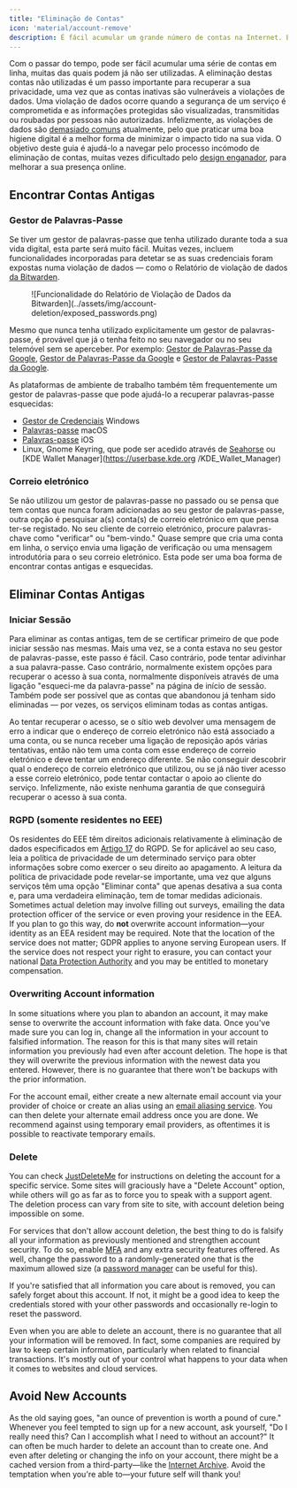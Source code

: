 ```yaml
---
title: "Eliminação de Contas"
icon: 'material/account-remove'
description: É fácil acumular um grande número de contas na Internet. Eis algumas dicas sobre como reduzir a sua coleção.
---
```


Com o passar do tempo, pode ser fácil acumular uma série de contas em linha, muitas das quais podem já não ser utilizadas. A eliminação destas contas não utilizadas é um passo importante para recuperar a sua privacidade, uma vez que as contas inativas são vulneráveis a violações de dados. Uma violação de dados ocorre quando a segurança de um serviço é comprometida e as informações protegidas são visualizadas, transmitidas ou roubadas por pessoas não autorizadas. Infelizmente, as violações de dados são [demasiado comuns](https://haveibeenpwned.com/PwnedWebsites) atualmente, pelo que praticar uma boa higiene digital é a melhor forma de minimizar o impacto tido na sua vida. O objetivo deste guia é ajudá-lo a navegar pelo processo incómodo de eliminação de contas, muitas vezes dificultado pelo [design enganador](https://www.deceptive.design/), para melhorar a sua presença online.

## Encontrar Contas Antigas

### Gestor de Palavras-Passe

Se tiver um gestor de palavras-passe que tenha utilizado durante toda a sua vida digital, esta parte será muito fácil. Muitas vezes, incluem funcionalidades incorporadas para detetar se as suas credenciais foram expostas numa violação de dados — como o Relatório de violação de dados [da Bitwarden](https://bitwarden.com/blog/have-you-been-pwned/).

<figure markdown>
  ![Funcionalidade do Relatório de Violação de Dados da Bitwarden](../assets/img/account-deletion/exposed_passwords.png)
</figure>

Mesmo que nunca tenha utilizado explicitamente um gestor de palavras-passe, é provável que já o tenha feito no seu navegador ou no seu telemóvel sem se aperceber. Por exemplo: [Gestor de Palavras-Passe da Google](https://support.mozilla.org/kb/password-manager-remember-delete-edit-logins), [Gestor de Palavras-Passe da Google](https://passwords.google.com/intro) e [Gestor de Palavras-Passe da Google](https://support.microsoft.com/en-us/microsoft-edge/save-or-forget-passwords-in-microsoft-edge-b4beecb0-f2a8-1ca0-f26f-9ec247a3f336).

As plataformas de ambiente de trabalho também têm frequentemente um gestor de palavras-passe que pode ajudá-lo a recuperar palavras-passe esquecidas:

- [Gestor de Credenciais](https://support.microsoft.com/en-us/windows/accessing-credential-manager-1b5c916a-6a16-889f-8581-fc16e8165ac0) Windows
- [Palavras-passe](https://support.apple.com/en-us/HT211145) macOS
- [Palavras-passe](https://support.apple.com/en-us/HT211146) iOS
- Linux, Gnome Keyring, que pode ser acedido através de [Seahorse](https://wiki.gnome.org/Apps/Seahorse) ou [KDE Wallet Manager](https://userbase.kde.org /KDE_Wallet_Manager)

### Correio eletrónico

Se não utilizou um gestor de palavras-passe no passado ou se pensa que tem contas que nunca foram adicionadas ao seu gestor de palavras-passe, outra opção é pesquisar a(s) conta(s) de correio eletrónico em que pensa ter-se registado. No seu cliente de correio eletrónico, procure palavras-chave como "verificar" ou "bem-vindo." Quase sempre que cria uma conta em linha, o serviço envia uma ligação de verificação ou uma mensagem introdutória para o seu correio eletrónico. Esta pode ser uma boa forma de encontrar contas antigas e esquecidas.

## Eliminar Contas Antigas

### Iniciar Sessão

Para eliminar as contas antigas, tem de se certificar primeiro de que pode iniciar sessão nas mesmas. Mais uma vez, se a conta estava no seu gestor de palavras-passe, este passo é fácil. Caso contrário, pode tentar adivinhar a sua palavra-passe. Caso contrário, normalmente existem opções para recuperar o acesso à sua conta, normalmente disponíveis através de uma ligação "esqueci-me da palavra-passe" na página de início de sessão. Também pode ser possível que as contas que abandonou já tenham sido eliminadas — por vezes, os serviços eliminam todas as contas antigas.

Ao tentar recuperar o acesso, se o sítio web devolver uma mensagem de erro a indicar que o endereço de correio eletrónico não está associado a uma conta, ou se nunca receber uma ligação de reposição após várias tentativas, então não tem uma conta com esse endereço de correio eletrónico e deve tentar um endereço diferente. Se não conseguir descobrir qual o endereço de correio eletrónico que utilizou, ou se já não tiver acesso a esse correio eletrónico, pode tentar contactar o apoio ao cliente do serviço. Infelizmente, não existe nenhuma garantia de que conseguirá recuperar o acesso à sua conta.

### RGPD (somente residentes no EEE)

Os residentes do EEE têm direitos adicionais relativamente à eliminação de dados especificados em [Artigo 17](https://www.gdpr.org/regulation/article-17.html) do RGPD. Se for aplicável ao seu caso, leia a política de privacidade de um determinado serviço para obter informações sobre como exercer o seu direito ao apagamento. A leitura da política de privacidade pode revelar-se importante, uma vez que alguns serviços têm uma opção "Eliminar conta" que apenas desativa a sua conta e, para uma verdadeira eliminação, tem de tomar medidas adicionais. Sometimes actual deletion may involve filling out surveys, emailing the data protection officer of the service or even proving your residence in the EEA. If you plan to go this way, do **not** overwrite account information—your identity as an EEA resident may be required. Note that the location of the service does not matter; GDPR applies to anyone serving European users. If the service does not respect your right to erasure, you can contact your national [Data Protection Authority](https://ec.europa.eu/info/law/law-topic/data-protection/reform/rights-citizens/redress/what-should-i-do-if-i-think-my-personal-data-protection-rights-havent-been-respected_en) and you may be entitled to monetary compensation.

### Overwriting Account information

In some situations where you plan to abandon an account, it may make sense to overwrite the account information with fake data. Once you've made sure you can log in, change all the information in your account to falsified information. The reason for this is that many sites will retain information you previously had even after account deletion. The hope is that they will overwrite the previous information with the newest data you entered. However, there is no guarantee that there won't be backups with the prior information.

For the account email, either create a new alternate email account via your provider of choice or create an alias using an [email aliasing service](../email.md#email-aliasing-services). You can then delete your alternate email address once you are done. We recommend against using temporary email providers, as oftentimes it is possible to reactivate temporary emails.

### Delete

You can check [JustDeleteMe](https://justdeleteme.xyz) for instructions on deleting the account for a specific service. Some sites will graciously have a "Delete Account" option, while others will go as far as to force you to speak with a support agent. The deletion process can vary from site to site, with account deletion being impossible on some.

For services that don't allow account deletion, the best thing to do is falsify all your information as previously mentioned and strengthen account security. To do so, enable [MFA](multi-factor-authentication.md) and any extra security features offered. As well, change the password to a randomly-generated one that is the maximum allowed size (a [password manager](../passwords.md) can be useful for this).

If you're satisfied that all information you care about is removed, you can safely forget about this account. If not, it might be a good idea to keep the credentials stored with your other passwords and occasionally re-login to reset the password.

Even when you are able to delete an account, there is no guarantee that all your information will be removed. In fact, some companies are required by law to keep certain information, particularly when related to financial transactions. It's mostly out of your control what happens to your data when it comes to websites and cloud services.

## Avoid New Accounts

As the old saying goes, "an ounce of prevention is worth a pound of cure." Whenever you feel tempted to sign up for a new account, ask yourself, "Do I really need this? Can I accomplish what I need to without an account?" It can often be much harder to delete an account than to create one. And even after deleting or changing the info on your account, there might be a cached version from a third-party—like the [Internet Archive](https://archive.org/). Avoid the temptation when you're able to—your future self will thank you!
